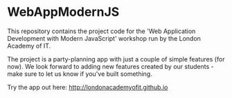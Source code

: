 WebAppModernJS
==============

This repository contains the project code for the 'Web Application Development with Modern JavaScript' workshop run by the London Academy of IT.

The project is a party-planning app with just a couple of simple features (for now). We look forward to adding new features created by our students - make sure to let us know if you've built something.

Try the app out here: http://londonacademyofit.github.io